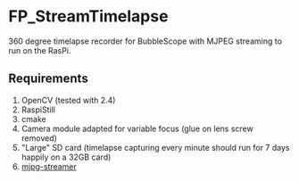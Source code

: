 FP_StreamTimelapse
==================

360 degree timelapse recorder for BubbleScope with MJPEG streaming to run on the RasPi.

Requirements
------------

1.  OpenCV (tested with 2.4)
2.  RaspiStill
3.  cmake
4.	Camera module adapted for variable focus (glue on lens screw removed)
5.	"Large" SD card (timelapse capturing every minute should run for 7 days happily on a 32GB card)
6.  [mjpg-streamer](http://sourceforge.net/projects/mjpg-streamer/)
